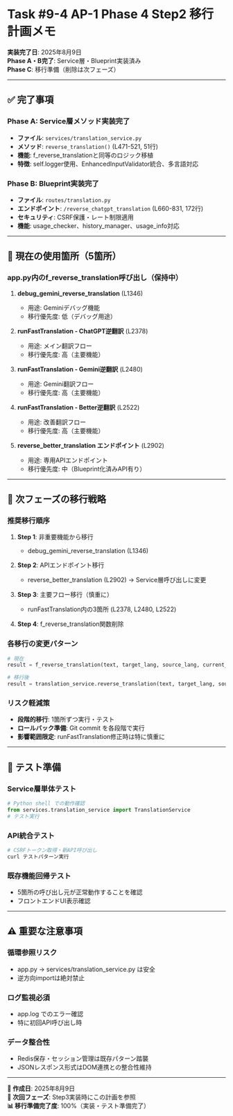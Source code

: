 # Task #9-4 AP-1 Phase 4 Step2 移行計画メモ

**実装完了日**: 2025年8月9日  
**Phase A・B完了**: Service層・Blueprint実装済み  
**Phase C**: 移行準備（削除は次フェーズ）

---

## ✅ 完了事項

### Phase A: Service層メソッド実装完了
- **ファイル**: `services/translation_service.py`
- **メソッド**: `reverse_translation()` (L471-521, 51行)
- **機能**: f_reverse_translationと同等のロジック移植
- **特徴**: self.logger使用、EnhancedInputValidator統合、多言語対応

### Phase B: Blueprint実装完了  
- **ファイル**: `routes/translation.py`
- **エンドポイント**: `/reverse_chatgpt_translation` (L660-831, 172行)
- **セキュリティ**: CSRF保護・レート制限適用
- **機能**: usage_checker、history_manager、usage_info対応

---

## 📍 現在の使用箇所（5箇所）

### app.py内のf_reverse_translation呼び出し（保持中）
1. **debug_gemini_reverse_translation** (L1346)
   - 用途: Geminiデバッグ機能
   - 移行優先度: 低（デバッグ用途）

2. **runFastTranslation - ChatGPT逆翻訳** (L2378)  
   - 用途: メイン翻訳フロー
   - 移行優先度: 高（主要機能）

3. **runFastTranslation - Gemini逆翻訳** (L2480)
   - 用途: Gemini翻訳フロー  
   - 移行優先度: 高（主要機能）

4. **runFastTranslation - Better逆翻訳** (L2522)
   - 用途: 改善翻訳フロー
   - 移行優先度: 高（主要機能）

5. **reverse_better_translation エンドポイント** (L2902)
   - 用途: 専用APIエンドポイント
   - 移行優先度: 中（Blueprint化済みAPI有り）

---

## 🔄 次フェーズの移行戦略

### 推奨移行順序
1. **Step 1**: 非重要機能から移行
   - debug_gemini_reverse_translation (L1346)
   
2. **Step 2**: APIエンドポイント移行  
   - reverse_better_translation (L2902) → Service層呼び出しに変更

3. **Step 3**: 主要フロー移行（慎重に）
   - runFastTranslation内の3箇所 (L2378, L2480, L2522)
   
4. **Step 4**: f_reverse_translation関数削除

### 各移行の変更パターン
```python
# 現在
result = f_reverse_translation(text, target_lang, source_lang, current_lang)

# 移行後  
result = translation_service.reverse_translation(text, target_lang, source_lang, current_lang)
```

### リスク軽減策
- **段階的移行**: 1箇所ずつ実行・テスト
- **ロールバック準備**: Git commit を各段階で実行
- **影響範囲限定**: runFastTranslation修正時は特に慎重に

---

## 🧪 テスト準備

### Service層単体テスト
```python
# Python shell での動作確認
from services.translation_service import TranslationService
# テスト実行
```

### API統合テスト  
```bash
# CSRFトークン取得・新API呼び出し
curl テストパターン実行
```

### 既存機能回帰テスト
- 5箇所の呼び出し元が正常動作することを確認
- フロントエンドUI表示確認

---

## ⚠️ 重要な注意事項

### 循環参照リスク
- app.py → services/translation_service.py は安全
- 逆方向importは絶対禁止

### ログ監視必須
- app.log でのエラー確認
- 特に初回API呼び出し時

### データ整合性
- Redis保存・セッション管理は既存パターン踏襲
- JSONレスポンス形式はDOM連携との整合性維持

---

**📅 作成日**: 2025年8月9日  
**🎯 次回フェーズ**: Step3実装時にこの計画を参照  
**📊 移行準備完了度**: 100%（実装・テスト準備完了）